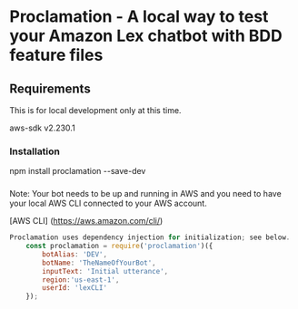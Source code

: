 # Proclamation - A local way to test your Amazon Lex chatbot with BDD feature files

## Requirements

This is for local development only at this time.

aws-sdk
v2.230.1

### Installation

npm install proclamation --save-dev

###

Note: Your bot needs to be up and running in AWS and you need to have your local AWS CLI connected to your AWS account.

[AWS CLI] (https://aws.amazon.com/cli/)

```javascript
Proclamation uses dependency injection for initialization; see below.
    const proclamation = require('proclamation')({
        botAlias: 'DEV',
        botName: 'TheNameOfYourBot',
        inputText: 'Initial utterance',
        region:'us-east-1',
        userId: 'lexCLI'
    });
```